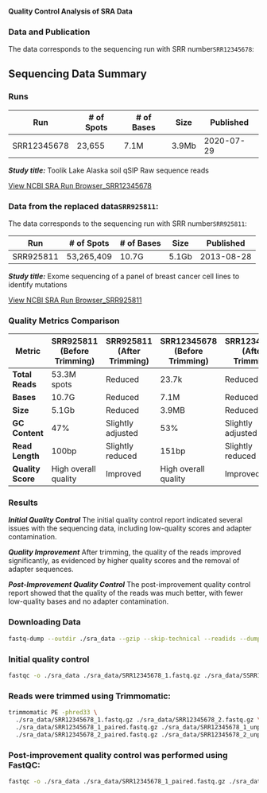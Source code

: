 
#### Quality Control Analysis of SRA Data

### Data and Publication
The data corresponds to the sequencing run with SRR number`SRR12345678`: 


## Sequencing Data Summary

### Runs

| Run         | # of Spots | # of Bases | Size  | Published   |
|-------------|------------|------------|-------|-------------|
| SRR12345678 | 23,655     | 7.1M       | 3.9Mb | 2020-07-29  |

***Study title:***
Toolik Lake Alaska soil qSIP Raw sequence reads

[View NCBI SRA Run Browser_SRR12345678](https://trace.ncbi.nlm.nih.gov/Traces/?view=run_browser&acc=SRR12345678&display=metadata)		

### Data from the replaced data`SRR925811`: 
The data corresponds to the sequencing run with SRR number`SRR925811`: 


| Run         | # of Spots | # of Bases | Size  | Published   |
|-------------|------------|------------|-------|-------------|
| SRR925811   | 53,265,409 | 10.7G      | 5.1Gb | 2013-08-28  |

***Study title:***
Exome sequencing of a panel of breast cancer cell lines to identify mutations

[View NCBI SRA Run Browser_SRR925811](https://trace.ncbi.nlm.nih.gov/Traces/?view=run_browser&acc=SRR925811&display=metadata)

### Quality Metrics Comparison
| **Metric**       | **SRR925811 (Before Trimming)** | **SRR925811 (After Trimming)** | **SRR12345678 (Before Trimming)** | **SRR12345678 (After Trimming)** |
|------------------|---------------------------------|--------------------------------|-----------------------------------|----------------------------------|
| **Total Reads**  | 53.3M spots                     | Reduced                        | 23.7k                             | Reduced                          |
| **Bases**        | 10.7G                           | Reduced                        | 7.1M                              | Reduced                          |
| **Size**         | 5.1Gb                           | Reduced                        | 3.9MB                             | Reduced                          |
| **GC Content**   | 47%                             | Slightly adjusted              | 53%                               | Slightly adjusted                |
| **Read Length**  | 100bp                           | Slightly reduced               | 151bp                             | Slightly reduced                 |
| **Quality Score**| High overall quality            | Improved                       | High overall quality              | Improved                         |
### Results

***Initial Quality Control***
The initial quality control report indicated several issues with the sequencing data, including low-quality scores and adapter contamination.

***Quality Improvement***
After trimming, the quality of the reads improved significantly, as evidenced by higher quality scores and the removal of adapter sequences.

***Post-Improvement Quality Control***
The post-improvement quality control report showed that the quality of the reads was much better, with fewer low-quality bases and no adapter contamination. 

### Downloading Data


```bash
fastq-dump --outdir ./sra_data --gzip --skip-technical --readids --dumpbase --split-files --clip SRR12345678
```  
### Initial quality control 
```bash
fastqc -o ./sra_data ./sra_data/SRR12345678_1.fastq.gz ./sra_data/SSRR12345678_2.fastq.gz
```

### Reads were trimmed using Trimmomatic:
```bash
trimmomatic PE -phred33 \
  ./sra_data/SRR12345678_1.fastq.gz ./sra_data/SRR12345678_2.fastq.gz \
  ./sra_data/SRR12345678_1_paired.fastq.gz ./sra_data/SRR12345678_1_unpaired.fastq.gz \
  ./sra_data/SRR12345678_2_paired.fastq.gz ./sra_data/SRR12345678_2_unpaired.fastq.gz \  ILLUMINACLIP:TruSeq3-PE.fa:2:30:10 LEADING:3 TRAILING:3 SLIDINGWINDOW:4:15 MINLEN:36
```

### Post-improvement quality control was performed using FastQC:
```bash
fastqc -o ./sra_data ./sra_data/SRR12345678_1_paired.fastq.gz ./sra_data/SRR12345678_2_paired.fastq.gz
```





